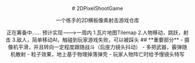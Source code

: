 <p align="center"># 2DPixelShootGame
<p align="center">一个练手的2D横板像素射击游戏仓库
<p align="center">正在筹备中......
预计实现--->一周内
1.瓦片地图Tilemap
2.人物移动，跳跃，射击
3.敌人，简单移动AI，触碰到玩家游戏失败，可以被踩头
## **重要部分**
- 摄像机平滑，并且转向一定程度跟随战斗（后座力镜头抖动）
- 多把武器，霰弹随机散射
- 粒子效果，地上基于物理掉落弹壳
- 玩家人物阵亡时给予慢镜头特写



